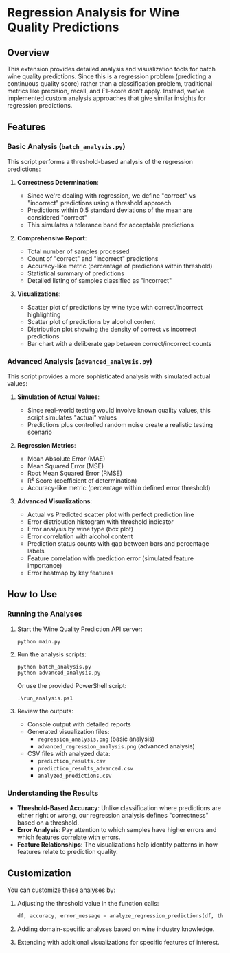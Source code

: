 # Regression Analysis for Wine Quality Predictions

## Overview

This extension provides detailed analysis and visualization tools for batch wine quality predictions. Since this is a regression problem (predicting a continuous quality score) rather than a classification problem, traditional metrics like precision, recall, and F1-score don't apply. Instead, we've implemented custom analysis approaches that give similar insights for regression predictions.

## Features

### Basic Analysis (`batch_analysis.py`)

This script performs a threshold-based analysis of the regression predictions:

1. **Correctness Determination**:
   - Since we're dealing with regression, we define "correct" vs "incorrect" predictions using a threshold approach
   - Predictions within 0.5 standard deviations of the mean are considered "correct"
   - This simulates a tolerance band for acceptable predictions

2. **Comprehensive Report**:
   - Total number of samples processed
   - Count of "correct" and "incorrect" predictions
   - Accuracy-like metric (percentage of predictions within threshold)
   - Statistical summary of predictions
   - Detailed listing of samples classified as "incorrect"

3. **Visualizations**:
   - Scatter plot of predictions by wine type with correct/incorrect highlighting
   - Scatter plot of predictions by alcohol content
   - Distribution plot showing the density of correct vs incorrect predictions
   - Bar chart with a deliberate gap between correct/incorrect counts

### Advanced Analysis (`advanced_analysis.py`)

This script provides a more sophisticated analysis with simulated actual values:

1. **Simulation of Actual Values**:
   - Since real-world testing would involve known quality values, this script simulates "actual" values
   - Predictions plus controlled random noise create a realistic testing scenario

2. **Regression Metrics**:
   - Mean Absolute Error (MAE)
   - Mean Squared Error (MSE)
   - Root Mean Squared Error (RMSE)
   - R² Score (coefficient of determination)
   - Accuracy-like metric (percentage within defined error threshold)

3. **Advanced Visualizations**:
   - Actual vs Predicted scatter plot with perfect prediction line
   - Error distribution histogram with threshold indicator
   - Error analysis by wine type (box plot)
   - Error correlation with alcohol content
   - Prediction status counts with gap between bars and percentage labels
   - Feature correlation with prediction error (simulated feature importance)
   - Error heatmap by key features

## How to Use

### Running the Analyses

1. Start the Wine Quality Prediction API server:
   ```
   python main.py
   ```

2. Run the analysis scripts:
   ```
   python batch_analysis.py
   python advanced_analysis.py
   ```
   
   Or use the provided PowerShell script:
   ```
   .\run_analysis.ps1
   ```

3. Review the outputs:
   - Console output with detailed reports
   - Generated visualization files:
     - `regression_analysis.png` (basic analysis)
     - `advanced_regression_analysis.png` (advanced analysis)
   - CSV files with analyzed data:
     - `prediction_results.csv`
     - `prediction_results_advanced.csv`
     - `analyzed_predictions.csv`

### Understanding the Results

- **Threshold-Based Accuracy**: Unlike classification where predictions are either right or wrong, our regression analysis defines "correctness" based on a threshold.
- **Error Analysis**: Pay attention to which samples have higher errors and which features correlate with errors.
- **Feature Relationships**: The visualizations help identify patterns in how features relate to prediction quality.

## Customization

You can customize these analyses by:

1. Adjusting the threshold value in the function calls:
   ```python
   df, accuracy, error_message = analyze_regression_predictions(df, threshold=0.5)  # Adjust threshold
   ```

2. Adding domain-specific analyses based on wine industry knowledge.

3. Extending with additional visualizations for specific features of interest.
